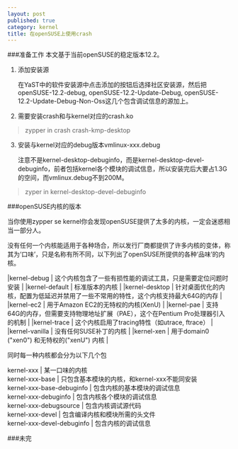 ```yaml
---
layout: post
published: true
category: kernel
title: 在openSUSE上使用crash
---
```


###准备工作
本文基于当前openSUSE的稳定版本12.2。   

1. 添加安装源

    在YaST中的软件安装源中点击添加的按钮后选择社区安装源，然后把openSUSE-12.2-debug, openSUSE-12.2-Update-Debug, openSUSE-12.2-Update-Debug-Non-Oss这几个包含调试信息的源加上。

2. 需要安装crash和与kernel对应的crash.ko

 >zypper in crash crash-kmp-desktop

3. 安装与kernel对应的debug版本vmlinux-xxx.debug

    注意不是kernel-desktop-debuginfo，而是kernel-desktop-devel-debuginfo，前者包括kernel各个模块的调试信息，所以安装完后大要占1.3G的空间，而vmlinux.debug不到200M。   

 >zyper in kernel-desktop-devel-debuginfo

###openSUSE内核的版本

当你使用zypper se kernel你会发现openSUSE提供了太多的内核，一定会迷惑相当一部分人。

没有任何一个内核能适用于各种场合，所以发行厂商都提供了许多内核的变体，称其为‘口味’，只是名称有所不同，以下列出了openSUSE所提供的各种‘品味’的内核。

|kernel-debug     | 这个内核包含了一些有损性能的调试工具，只是需要定位问题时安装    |
|kernel-default   | 标准版本的内核   |
|kernel-desktop   | 针对桌面优化的内核，配置为低延迟并禁用了一些不常用的特性，这个内核支持最大64G的内存  | 
|kernel-ec2       | 用于Amazon EC2的无特权的内核(XenU)   |
|kernel-pae       | 支持64G的内存，但需要支持物理地址扩展（PAE），这个在Pentium Pro处理器引入的机制   |
|kernel-trace     | 这个内核启用了tracing特性（如utrace, ftrace）  | 
|kernel-vanilla   | 没有任何SUSE补丁的内核   |
|kernel-xen       | 用于domain0 ("xen0") 和无特权的("xenU") 内核   |  

同时每一种内核都会分为以下几个包  

kernel-xxx                 | 某一口味的内核   
kernel-xxx-base            | 只包含基本模块的内核，和kernel-xxx不能同安装   
kernel-xxx-base-debuginfo  | 包含内核的基本模块的调试信息   
kernel-xxx-debuginfo       | 包含内核各个模块的调试信息   
kernel-xxx-debugsource     | 包含内核调试源代码   
kernel-xxx-devel           | 包含编译内核和模块所需的头文件   
kernel-xxx-devel-debuginfo | 包含内核的调试信息   

###未完